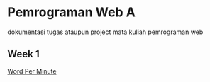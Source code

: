 # Pemrograman Web A
dokumentasi tugas ataupun project mata kuliah pemrograman web

## **Week 1**

[Word Per Minute](word-per-minute)
